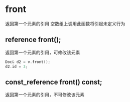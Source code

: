 # front
返回第一个元素的引用
空数组上调用此函数将引起未定义行为

## reference front();
返回第一个元素的引用，可修改该元素
```cpp
Doc& d2 = v.front();
d2.id = 3;
```

## const_reference front() const;
返回第一个元素的引用，不可修改该元素